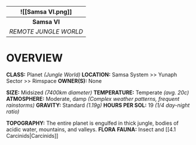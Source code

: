 
| ![[Samsa VI.png]] |
| :----------------------------------: |
|             **Samsa VI**             |
|        *REMOTE JUNGLE WORLD*         |

# **OVERVIEW**
**CLASS:** Planet *(Jungle World)*
**LOCATION:** Samsa System >> Yunaph Sector >> Rimspace
**OWNER(S):** None

**SIZE:** Midsized *(7400km diameter)*
**TEMPERATURE:** Temperate *(avg. 20c)*
**ATMOSPHERE:** Moderate, damp *(Complex weather patterns, frequent rainstorms)*
**GRAVITY:** Standard *(1.19g)*
**HOURS PER SOL:** 19 *(1/4 day-night ratio)*

**TOPOGRAPHY:** The entire planet is engulfed in thick jungle, bodies of acidic water, mountains, and valleys.
**FLORA**
**FAUNA:** Insect and [[4.1 Carcinids|Carcinids]]
